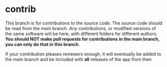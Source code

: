 # contrib
This branch is for contributions to the source code. The source code should be read from the *main* branch. Any contributions, or modified versions of the same software will be here,
with different folders for different authors. **You should NOT make pull requests for contributions in the main branch, you can only do that in this branch**.

If your contribution pleases reviewers enough, it will eventually be added to the *main* branch and be included with **all** releases of the app from then.
